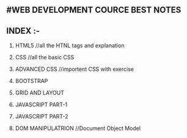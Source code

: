 #WEB DEVELOPMENT COURCE BEST NOTES
---------------------------------

INDEX :-
-----
1) HTML5             //all the HTNL tags and explanation 

2) CSS               //all the basic CSS

3) ADVANCED CSS      //importent CSS with exercise

4) BOOTSTRAP

5) GRID AND LAYOUT

6) JAVASCRIPT PART-1

7) JAVASCRIPT PART-2

8) DOM MANIPULATRION   //Document Object Model



